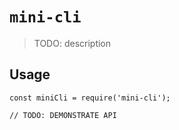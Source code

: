 # `mini-cli`

> TODO: description

## Usage

```
const miniCli = require('mini-cli');

// TODO: DEMONSTRATE API
```
